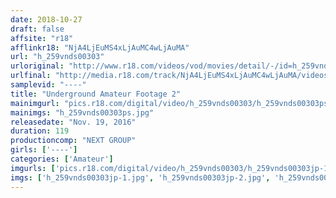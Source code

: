 ```yaml
---
date: 2018-10-27
draft: false
affsite: "r18"
afflinkr18: "NjA4LjEuMS4xLjAuMC4wLjAuMA"
url: "h_259vnds00303"
urloriginal: "http://www.r18.com/videos/vod/movies/detail/-/id=h_259vnds00303"
urlfinal: "http://media.r18.com/track/NjA4LjEuMS4xLjAuMC4wLjAuMA/videos/vod/movies/detail/-/id=h_259vnds00303"
samplevid: "----"
title: "Underground Amateur Footage 2"
mainimgurl: "pics.r18.com/digital/video/h_259vnds00303/h_259vnds00303ps.jpg"
mainimgs: "h_259vnds00303ps.jpg"
releasedate: "Nov. 19, 2016"
duration: 119
productioncomp: "NEXT GROUP"
girls: ['----']
categories: ['Amateur']
imgurls: ['pics.r18.com/digital/video/h_259vnds00303/h_259vnds00303jp-1.jpg', 'pics.r18.com/digital/video/h_259vnds00303/h_259vnds00303jp-2.jpg', 'pics.r18.com/digital/video/h_259vnds00303/h_259vnds00303jp-3.jpg', 'pics.r18.com/digital/video/h_259vnds00303/h_259vnds00303jp-4.jpg', 'pics.r18.com/digital/video/h_259vnds00303/h_259vnds00303jp-5.jpg', 'pics.r18.com/digital/video/h_259vnds00303/h_259vnds00303jp-6.jpg', 'pics.r18.com/digital/video/h_259vnds00303/h_259vnds00303jp-7.jpg', 'pics.r18.com/digital/video/h_259vnds00303/h_259vnds00303jp-8.jpg', 'pics.r18.com/digital/video/h_259vnds00303/h_259vnds00303jp-9.jpg', 'pics.r18.com/digital/video/h_259vnds00303/h_259vnds00303jp-10.jpg', 'pics.r18.com/digital/video/h_259vnds00303/h_259vnds00303jp-11.jpg', 'pics.r18.com/digital/video/h_259vnds00303/h_259vnds00303jp-12.jpg', 'pics.r18.com/digital/video/h_259vnds00303/h_259vnds00303jp-13.jpg', 'pics.r18.com/digital/video/h_259vnds00303/h_259vnds00303jp-14.jpg', 'pics.r18.com/digital/video/h_259vnds00303/h_259vnds00303jp-15.jpg', 'pics.r18.com/digital/video/h_259vnds00303/h_259vnds00303jp-16.jpg', 'pics.r18.com/digital/video/h_259vnds00303/h_259vnds00303jp-17.jpg', 'pics.r18.com/digital/video/h_259vnds00303/h_259vnds00303jp-18.jpg', 'pics.r18.com/digital/video/h_259vnds00303/h_259vnds00303jp-19.jpg', 'pics.r18.com/digital/video/h_259vnds00303/h_259vnds00303jp-20.jpg']
imgs: ['h_259vnds00303jp-1.jpg', 'h_259vnds00303jp-2.jpg', 'h_259vnds00303jp-3.jpg', 'h_259vnds00303jp-4.jpg', 'h_259vnds00303jp-5.jpg', 'h_259vnds00303jp-6.jpg', 'h_259vnds00303jp-7.jpg', 'h_259vnds00303jp-8.jpg', 'h_259vnds00303jp-9.jpg', 'h_259vnds00303jp-10.jpg', 'h_259vnds00303jp-11.jpg', 'h_259vnds00303jp-12.jpg', 'h_259vnds00303jp-13.jpg', 'h_259vnds00303jp-14.jpg', 'h_259vnds00303jp-15.jpg', 'h_259vnds00303jp-16.jpg', 'h_259vnds00303jp-17.jpg', 'h_259vnds00303jp-18.jpg', 'h_259vnds00303jp-19.jpg', 'h_259vnds00303jp-20.jpg']
---
```

